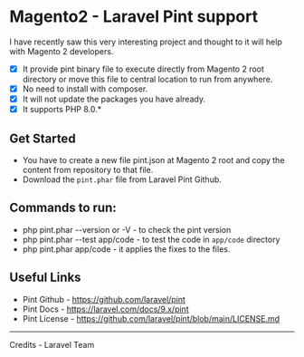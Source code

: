 # Magento2 - Laravel Pint support

I have recently saw this very interesting project and thought to it will help with Magento 2 developers.

- [X] It provide pint binary file to execute directly from Magento 2 root directory or move this file to central location to run from anywhere.
- [X] No need to install with composer.
- [X] It will not update the packages you have already.
- [X] It supports PHP 8.0.*

Get Started
---
- You have to create a new file pint.json at Magento 2 root and copy the content from repository to that file.
- Download the `pint.phar` file from Laravel Pint Github.

Commands to run:
---
* php pint.phar --version or -V - to check the pint version
* php pint.phar --test app/code - to test the code in `app/code` directory
* php pint.phar app/code - it applies the fixes to the files. 

Useful Links
---
- Pint Github - https://github.com/laravel/pint
- Pint Docs - https://laravel.com/docs/9.x/pint
- Pint License - https://github.com/laravel/pint/blob/main/LICENSE.md

---
Credits - Laravel Team
